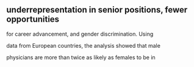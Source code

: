 ## underrepresentation in senior positions, fewer opportunities

for career advancement, and gender discrimination. Using

data from European countries, the analysis showed that male

physicians are more than twice as likely as females to be in